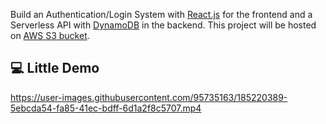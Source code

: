 Build an Authentication/Login System with [React.js](https://reactjs.org/docs/getting-started.html) for the frontend and a Serverless API with [DynamoDB](https://docs.aws.amazon.com/amazondynamodb/latest/developerguide/Introduction.html) in the backend. This project will be hosted on [AWS S3 bucket](https://docs.aws.amazon.com/AmazonS3/latest/userguide/Welcome.html).

## :computer: Little Demo


https://user-images.githubusercontent.com/95735163/185220389-5ebcda54-fa85-41ec-bdff-6d1a2f8c5707.mp4

